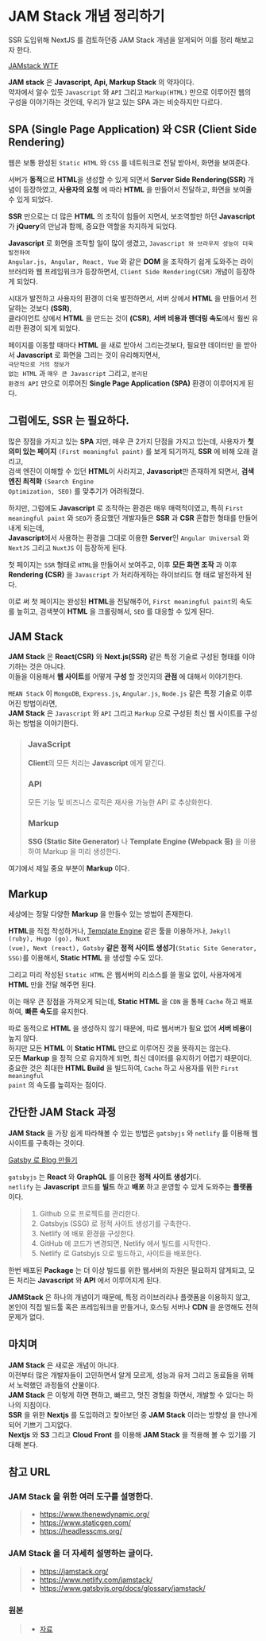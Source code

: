 # JAM Stack 개념 정리하기
SSR 도입위해 NextJS 를 검토하던중 JAM Stack 개념을 알게되어 이를 정리 해보고자 한다. <br />

[JAMstack WTF](https://jamstack.wtf/)

**JAM stack** 은 **Javascript, Api, Markup Stack** 의 약자이다. <br />
약자에서 알수 있듯 <code>Javascript</code> 와 <code>API</code> 그리고 <code>Markup(HTML)</code> 만으로 이루어진 웹의 구성을 이야기하는 것인데, 우리가 알고 있는 SPA 과는 비슷하지만 다르다. <br />

## SPA (Single Page Application) 와 CSR (Client Side Rendering)

웹은 보통 완성된 <code>Static HTML</code> 와 <code>CSS</code> 를 네트워크로 전달 받아서, 화면을 보여준다. <br />

서버가 **동적**으로 **HTML**을 생성할 수 있게 되면서 **Server Side Rendering(SSR)** 개념이 등장하였고, **사용자의 요청** 에 따라 **HTML** 을 만들어서 전달하고, 화면을 보여줄 수 있게 되었다. <br />

**SSR** 만으로는 더 많은 **HTML** 의 조작이 힘들어 지면서, 보조역할만 하던 **Javascript** 가 **jQuery**의 만남과 함께, 중요한 역할을 차지하게 되었다.

**Javascript** 로 화면을 조작할 일이 많이 생겼고, <code>Javascript 와 브라우저 성능이 더욱 발전하여</code> <br />
<code>Angular.js, Angular, React, Vue</code> 와 같은 **DOM** 을 조작하기 쉽게 도와주는 라이브러리와 웹 프레임워크가 등장하면서, <code>Client Side Rendering(CSR)</code> 개념이 등장하게 되었다. <br />

시대가 발전하고 사용자의 환경이 더욱 발전하면서, 서버 상에서 **HTML** 을 만들어서 전달하는 것보다 **(SSR)**, <br />
클라이언트 상에서 **HTML** 을 만드는 것이 **(CSR)**, **서버 비용과 렌더링 속도**에서 훨씬 유리한 환경이 되게 되었다. <br />

페이지를 이동할 때마다 **HTML** 을 새로 받아서 그리는것보다, 필요한 데이터만 을 받아서 **Javascript** 로 화면을 그리는 것이 유리해지면서, <br />
<code>극단적으로 거의 정보가 없는 HTML</code> 과 <code>매우 큰 Javascript</code> 그리고, <code>분리된 환경의 API</code> 만으로 이루어진 **Single Page Application (SPA)** 환경이 이루어지게 된다. <br />

## 그럼에도, SSR 는 필요하다.
많은 장점을 가지고 있는 **SPA** 지만, 매우 큰 2가지 단점을 가지고 있는데, 사용자가 **첫 의미 있는 페이지** <code>(First meaningful paint)</code> 를 보게 되기까지, **SSR** 에 비해 오래 걸
리고,  <br />
검색 엔진이 이해할 수 있던 **HTML**이 사라지고, **Javascript**만 존재하게 되면서, **검색 엔진 최적화** <code>(Search Engine Optimization, SEO)</code> 를 맞추기가 어려워졌다. <br />

하지만, 그럼에도 **Javascript** 로 조작하는 환경은 매우 매력적이였고, 특히 <code>First meaningful paint</code> 와 <code>SEO</code>가 중요했던 개발자들은 **SSR** 과 **CSR** 혼합한 형태를 만들어 내게 되는데, <br /> 
**Javascript**에서 사용하는 환경을 그대로 이용한 **Server**인 <code>Angular Universal</code> 와 <code>NextJS</code> 그리고 <code>NuxtJS</code> 이 등장하게 된다. <br /> 

첫 페이지는 <code>SSR</code> 형태로 <code>HTML</code>을 만들어서 보여주고, 이후 **모든 화면 조작** 과 이후 **Rendering (CSR)** 을 <code>Javascript</code> 가 처리하게하는 하이브리드 형
태로 발전하게 된다. <br /> 

이로 써 첫 페이지는 완성된 **HTML**을 전달해주어, <code>First meaningful paint</code>의 속도를 높히고, 검색봇이 **HTML** 을 크롤링해서, <code>SEO</code> 를 대응할 수 있게 된다. <br /> 

## JAM Stack
**JAM Stack** 은 **React(CSR)** 와 **Next.js(SSR)** 같은 특정 기술로 구성된 형태를 이야기하는 것은 아니다. <br /> 
이들을 이용해서 **웹 사이트**를 어떻게 **구성** 할 것인지의 **관점** 에 대해서 이야기한다. <br /> 

<code>MEAN Stack</code> 이 <code>MongoDB</code>, <code>Express.js</code>, <code>Angular.js</code>, <code>Node.js</code> 같은 특정 기술로 이루어진 방법이라면, <br />
**JAM Stack** 은 <code>Javascript</code> 와 <code>API</code> 그리고 <code>Markup</code> 으로 구성된 최신 웹 사이트를 구성하는 방법을 이야기한다. <br />

> ### JavaScript
> **Client**의 모든 처리는 **Javascript** 에게 맡긴다.
> ### API
> 모든 기능 및 비즈니스 로직은 재사용 가능한 API 로 추상화한다.
> ### Markup
> **SSG (Static Site Generator)** 나 **Template Engine (Webpack 등)** 을 이용하여 Markup 을 미리 생성한다.

여기에서 제일 중요 부분이 **Markup** 이다. <br />

## Markup
세상에는 정말 다양한 **Markup** 을 만들수 있는 방법이 존재한다. <br />

**HTML**을 직접 작성하거나, [Template Engine](https://en.wikipedia.org/wiki/Comparison_of_web_template_engines) 같은 툴을 이용하거나, <code>Jekyll (ruby), Hugo (go), Nuxt (vue), 
Next (react), Gatsby</code> **같은 정적 사이트 생성기**<code>(Static Site Generator, SSG)</code>를 이용해서, **Static HTML** 을 생성할 수도 있다. <br />

그리고 미리 작성된 <code>Static HTML</code> 은 웹서버의 리소스를 쓸 필요 없이, 사용자에게 **HTML** 만을 전달 해주면 된다. <br />

이는 매우 큰 장점을 가져오게 되는데, **Static HTML** 을 <code>CDN</code> 을 통해 <code>Cache</code> 하고 배포하여, **빠른 속도**를 유지한다. <br />

따로 동적으로 **HTML** 을 생성하지 않기 때문에, 따로 웹서버가 필요 없어 **서버 비용**이 높지 않다. <br />
하지만 모든 **HTML** 이 **Static HTML** 만으로 이루어진 것을 뜻하지는 않는다. <br />
모든 **Markup** 을 정적 으로 유지하게 되면, 최신 데이터를 유지하기 어렵기 때문이다. <br />
중요한 것은 최대한 **HTML Build** 을 빌드하여, <code>Cache</code> 하고 사용자를 위한 <code>First meaningful paint</code> 의 속도를 높히자는 점이다. <br />

## 간단한 JAM Stack 과정
**JAM Stack** 을 가장 쉽게 따라해볼 수 있는 방법은 <code>gatsbyjs</code> 와 <code>netlify</code> 를 이용해 웹사이트를 구축하는 것이다. <br />

[Gatsby 로 Blog 만들기](https://medium.com/@pks2974/gatsby-%EB%A1%9C-blog-%EB%A7%8C%EB%93%A4%EA%B8%B0-ac3eed48e068) <br />

<code>gatsbyjs</code> 는 **React** 와 **GraphQL** 를 이용한 **정적 사이트 생성기**다. <br />
<code>netlify</code> 는 **Javascript** 코드를 **빌드** 하고 **배포** 하고 운영할 수 있게 도와주는 **플랫폼**이다. <br />

> 1. Github 으로 프로젝트를 관리한다.
> 2. Gatsbyjs (SSG) 로 정적 사이트 생성기를 구축한다.
> 3. Netlify 에 배포 환경을 구성한다.
> 4. GitHub 에 코드가 변경되면, Netlify 에서 빌드를 시작한다.
> 5. Netlify 로 Gatsbyjs 으로 빌드하고, 사이트을 배포한다.

한번 배포된 **Package** 는 더 이상 빌드를 위한 웹서버의 자원은 필요하지 않게되고, 모든 처리는 **Javascript** 와 **API** 에서 이루어지게 된다. <br />

**JAMStack** 은 하나의 개념이기 때문에, 특정 라이브러리나 플랫폼을 이용하지 않고, 본인이 직접 빌드툴 혹은 프레임워크을 만들거나, 호스팅 서버나 **CDN** 을 운영해도 전혀 문제가 없다. <br />

## 마치며
**JAM Stack** 은 새로운 개념이 아니다. <br >
이전부터 많은 개발자들이 고민하면서 알게 모르게, 성능과 유저 그리고 동료들을 위해서 노력했던 과정들의 산물이다. <br />
**JAM Stack** 은 이렇게 하면 편하고, 빠르고, 멋진 경험을 하면서, 개발할 수 있다는 하나의 지침이다. <br />
**SSR** 을 위한 **Nextjs** 를 도입하려고 찾아보던 중 **JAM Stack** 이라는 방향성 을 만나게 되어 기쁘기 그지없다. <br />
**Nextjs** 와 **S3** 그리고 **Cloud Front** 를 이용해 **JAM Stack** 을 적용해 볼 수 있기를 기대해 본다. <br />

## 참고 URL
### JAM Stack 을 위한 여러 도구를 설명한다.
> * https://www.thenewdynamic.org/
> * https://www.staticgen.com/
> * https://headlesscms.org/

### JAM Stack 을 더 자세히 설명하는 글이다.
> * https://jamstack.org/
> * https://www.netlify.com/jamstack/
> * https://www.gatsbyjs.org/docs/glossary/jamstack/

### 원본
> * [자료](https://medium.com/@pks2974/jam-stack-%EA%B0%9C%EB%85%90-%EC%A0%95%EB%A6%AC%ED%95%98%EA%B8%B0-17dd5c34edf7)
